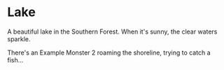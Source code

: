 Lake
====

A beautiful lake in the Southern Forest. When it's sunny, the clear waters sparkle.

There's an Example Monster 2 roaming the shoreline, trying to catch a fish...
